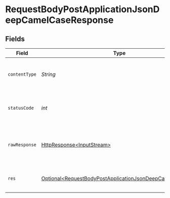 # RequestBodyPostApplicationJsonDeepCamelCaseResponse


## Fields

| Field                                                                                                                                  | Type                                                                                                                                   | Required                                                                                                                               | Description                                                                                                                            | Example                                                                                                                                |
| -------------------------------------------------------------------------------------------------------------------------------------- | -------------------------------------------------------------------------------------------------------------------------------------- | -------------------------------------------------------------------------------------------------------------------------------------- | -------------------------------------------------------------------------------------------------------------------------------------- | -------------------------------------------------------------------------------------------------------------------------------------- |
| `contentType`                                                                                                                          | *String*                                                                                                                               | :heavy_check_mark:                                                                                                                     | HTTP response content type for this operation                                                                                          |                                                                                                                                        |
| `statusCode`                                                                                                                           | *int*                                                                                                                                  | :heavy_check_mark:                                                                                                                     | HTTP response status code for this operation                                                                                           |                                                                                                                                        |
| `rawResponse`                                                                                                                          | [HttpResponse\<InputStream>](https://docs.oracle.com/en/java/javase/11/docs/api/java.net.http/java/net/http/HttpResponse.html)         | :heavy_check_mark:                                                                                                                     | Raw HTTP response; suitable for custom response parsing                                                                                |                                                                                                                                        |
| `res`                                                                                                                                  | [Optional\<RequestBodyPostApplicationJsonDeepCamelCaseRes>](../../models/operations/RequestBodyPostApplicationJsonDeepCamelCaseRes.md) | :heavy_minus_sign:                                                                                                                     | OK                                                                                                                                     | {<br/>"json": "..."<br/>}                                                                                                              |